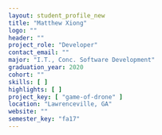 ```yaml
---
layout: student_profile_new
title: "Matthew Xiong"
logo: ""
header: ""
project_role: "Developer"
contact_email: ""
major: "I.T., Conc. Software Development"
graduation_year: 2020
cohort: ""
skills: [ ]
highlights: [ ]
project_key: [ "game-of-drone" ]
location: "Lawrenceville, GA"
website: ""
semester_key: "fa17"
---
```

